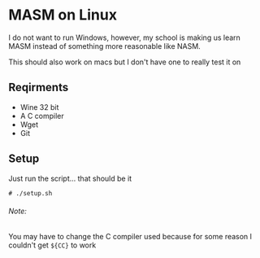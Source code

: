 # MASM on Linux
I do not want to run Windows, however, my school is making us learn MASM instead of something more reasonable like NASM.

This should also work on macs but I don't have one to really test it on
## Reqirments
- Wine 32 bit
- A C compiler
- Wget
- Git
## Setup
Just run the script... that should be it

    # ./setup.sh

###### Note: 
You may have to change the C compiler used because for some reason I couldn't get `${CC}` to work
